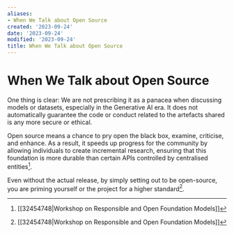 ```yaml
---
aliases:
- When We Talk about Open Source
created: '2023-09-24'
date: '2023-09-24'
modified: '2023-09-24'
title: When We Talk about Open Source
---
```


# When We Talk about Open Source

One thing is clear: We are not prescribing it as a panacea when discussing models or datasets, especially in the Generative AI era. It does not automatically guarantee the code or conduct related to the artefacts shared is any more secure or ethical.

Open source means a chance to pry open the black box, examine, criticise, and enhance. As a result, it speeds up progress for the community by allowing individuals to create incremental research, ensuring that this foundation is more durable than certain APIs controlled by centralised entities[^1].

Even without the actual release, by simply setting out to be open-source, you are priming yourself or the project for a higher standard[^1].

[^1]: [[32454748|Workshop on Responsible and Open Foundation Models]]